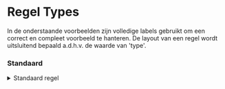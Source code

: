 # Regel Types
In de onderstaande voorbeelden zijn volledige labels gebruikt om een correct en compleet voorbeeld te hanteren. De layout 
van een regel wordt uitsluitend bepaald a.d.h.v. de waarde van 'type'.

### Standaard
<details>
<summary>Standaard regel</summary>

```json
  {
    "omschrijving": "Soort verzekering",
    "inhoud": "${10142o}",
    "vereiste_labels": [],
    "type": "standaard",
    "maatschappij": ["P311"]
  }
```
```text
Soort verzekering         : Personenauto
```
</details>
